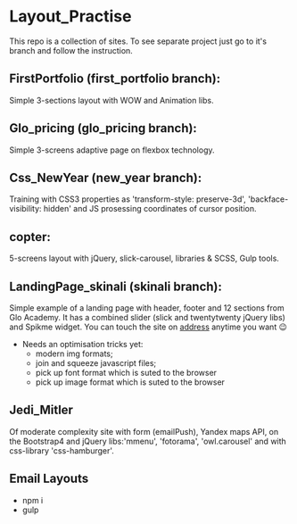 # Layout_Practise
  This repo is a collection of sites. To see separate project just go to it's branch and follow the instruction.  
## FirstPortfolio (first_portfolio branch):
  Simple 3-sections layout with WOW and Animation libs.  
## Glo_pricing (glo_pricing branch):
  Simple 3-screens adaptive page on flexbox technology.  
## Css_NewYear (new_year branch):
  Training with CSS3 properties as 'transform-style: preserve-3d', 'backface-visibility: hidden' and JS prosessing coordinates of cursor position.
## copter:
  5-screens layout with jQuery, slick-carousel, libraries & SCSS, Gulp tools.
## LandingPage_skinali (skinali branch):
  Simple example of a landing page with header, footer and 12 sections from Glo Academy. It has a combined slider (slick
and twentytwenty jQuery libs) and Spikme widget.
     You can touch the site on [address](http://u55180.onhh.ru) anytime you want :wink:
* Needs an optimisation tricks yet:
    * modern img formats;
    * join and squeeze javascript files;
    * pick up font format which is suted to the browser
    * pick up image format which is suted to the browser
## Jedi_Mitler
Of moderate complexity site with form (emailPush), Yandex maps API, on the Bootstrap4 and jQuery libs:'mmenu', 'fotorama', 'owl.carousel' and with css-library  'css-hamburger'.

## Email Layouts
  - npm i
  - gulp
